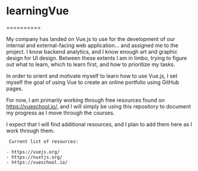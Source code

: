 # learningVue
==========

My company has landed on Vue.js to use for the development of our internal and external-facing web application... and assigned me to the project. I know backend analytics, and I know enough art and graphic design for UI design. Between these extents I am in limbo, trying to figure out what to learn, which to learn first, and how to prioritize my tasks.

In order to orient and motivate myself to learn how to use Vue.js, I set myself the goal of using Vue to create an online portfolio using GitHub pages.

For now, I am primarily working through free resources found on https://vueschool.io/, and I will simply be using this repository to document my progress as I move through the courses.

I expect that I will find additional resources, and I plan to add them here as I work through them.

```
 Current list of resources:
 
- https://vuejs.org/
- https://nuxtjs.org/
- https://vueschool.io/
```
